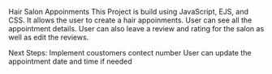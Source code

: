Hair Salon Appoinments
This Project is build using JavaScript, EJS, and CSS. It allows the user to create a hair appoinments. User can see all the 
appointment details. User can also leave a review and rating for the salon as well as edit the reviews.



Next Steps:
Implement coustomers contect number
User can update the appointment date and time if needed
